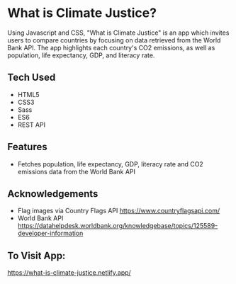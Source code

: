 # **What is Climate Justice?**

Using Javascript and CSS, "What is Climate Justice" is an app which invites users to compare countries by focusing on data retrieved from the World Bank API. The app highlights each country's CO2 emissions, as well as population, life expectancy, GDP, and literacy rate.

## **Tech Used**
*  HTML5
*  CSS3
*  Sass
*  ES6
*  REST API

## **Features**
*   Fetches population, life expectancy, GDP, literacy rate and CO2 emissions data from the World Bank API  


## **Acknowledgements**
*  Flag images via Country Flags API https://www.countryflagsapi.com/
*  World Bank API https://datahelpdesk.worldbank.org/knowledgebase/topics/125589-developer-information

## **To Visit App:**
https://what-is-climate-justice.netlify.app/